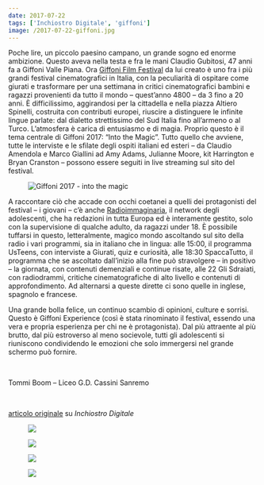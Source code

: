 ```yaml
---
date: 2017-07-22
tags: ['Inchiostro Digitale', 'giffoni']
image: /2017-07-22-giffoni.jpg
---
```

Poche lire, un piccolo paesino campano, un grande sogno ed enorme ambizione. Questo aveva nella testa e fra le mani Claudio Gubitosi, 47 anni fa a Giffoni Valle Piana. Ora [Giffoni Film Festival](http://www.giffonifilmfestival.it/ 'sito web ufficiale di Giffoni Film Festival')</a> da lui creato è uno fra i più grandi festival cinematografici in Italia, con la peculiarità di ospitare come giurati e trasformare per una settimana in critici cinematografici bambini e ragazzi provenienti da tutto il mondo – quest’anno 4800 – da 3 fino a 20 anni. È difficilissimo, aggirandosi per la cittadella e nella piazza Altiero Spinelli, costruita con contributi europei, riuscire a distinguere le infinite lingue parlate: dal dialetto strettissimo del Sud Italia fino all’armeno o al Turco. L’atmosfera è carica di entusiasmo e di magia. Proprio questo è il tema centrale di Giffoni 2017: “Into the Magic”. Tutto quello che avviene, tutte le interviste e le sfilate degli ospiti italiani ed esteri – da Claudio Amendola e Marco Giallini ad Amy Adams, Julianne Moore, kit Harrington e Bryan Cranston – possono essere seguiti in live streaming sul sito del festival.

<figure><picture><img class='u-photo' title='Giffoni 2017 - into the magic' src='https://live.staticflickr.com/4485/37255814190_7757779b27_6k.jpg'></picture></figure>

A raccontare ciò che accade con occhi coetanei a quelli dei protagonisti del festival – i giovani – c’è anche [Radioimmaginaria](https://radioimmaginaria.it 'Radioimmaginaria'), il network degli adolescenti, che ha redazioni in tutta Europa ed è interamente gestito, solo con la supervisione di qualche adulto, da ragazzi under 18. È possibile tuffarsi in questo, letteralmente, magico mondo ascoltando sul sito della radio i vari programmi, sia in italiano che in lingua: alle 15:00, il programma UsTeens, con interviste a Giurati, quiz e curiosità, alle 18:30 SpaccaTutto, il programma che se ascoltato dall’inizio alla fine può stravolgere – in positivo – la giornata, con contenuti demenziali e continue risate, alle 22 Gli Sdraiati, con radiodrammi, critiche cinematografiche di alto livello e contenuti di approfondimento. Ad alternarsi a queste dirette ci sono quelle in inglese, spagnolo e francese.

Una grande bolla felice, un continuo scambio di opinioni, culture e sorrisi. Questo è Giffoni Experience (così è stata rinominato il festival, essendo una vera e propria esperienza per chi ne è protagonista). Dal più attraente al più brutto, dal più estroverso al meno socievole, tutti gli adolescenti si riuniscono condividendo le emozioni che solo immergersi nel grande schermo può fornire.

<br>

Tommi Boom – Liceo G.D. Cassini Sanremo

<br>

<a href='https://web.archive.org/web/20200428134502/https://www.rivieratime.news/lentusiasmo-la-magia-del-giffoni-film-festival/'  target='_blank'>articolo originale</a> su _Inchiostro Digitale_

<figure><picture><img src='https://live.staticflickr.com/4482/36802541534_c53c3835c9_6k.jpg'></picture></figure>
<figure><picture><img src='https://live.staticflickr.com/876/41347107772_117bbe1b10_6k.jpg'></picture></figure>
<figure><picture><img src='https://live.staticflickr.com/870/41347355172_3276540d96_6k.jpg'></picture></figure>
<figure><picture><img src='https://live.staticflickr.com/871/40675844014_194a3d51f0_6k.jpg'></picture></figure>
